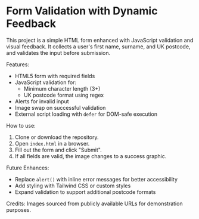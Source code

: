 # Form Validation with Dynamic Feedback

This project is a simple HTML form enhanced with JavaScript validation and visual feedback. It collects a user's first name, surname, and UK postcode, and validates the input before submission.

Features:
- HTML5 form with required fields
- JavaScript validation for:
  - Minimum character length (3+)
  - UK postcode format using regex
- Alerts for invalid input
- Image swap on successful validation
- External script loading with `defer` for DOM-safe execution

How to use:
1. Clone or download the repository.
2. Open `index.html` in a browser.
3. Fill out the form and click "Submit".
4. If all fields are valid, the image changes to a success graphic.

Future Enhances:
- Replace `alert()` with inline error messages for better accessibility
- Add styling with Tailwind CSS or custom styles
- Expand validation to support additional postcode formats

Credits:
Images sourced from publicly available URLs for demonstration purposes.


